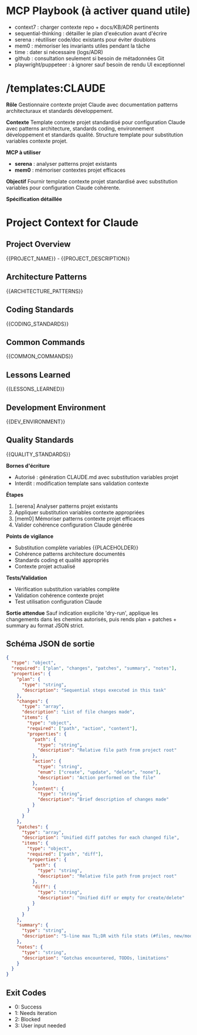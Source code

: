 # MCP Playbook (à activer quand utile)
- context7 : charger contexte repo + docs/KB/ADR pertinents
- sequential-thinking : détailler le plan d'exécution avant d'écrire
- serena : réutiliser code/doc existants pour éviter doublons
- mem0 : mémoriser les invariants utiles pendant la tâche
- time : dater si nécessaire (logs/ADR)
- github : consultation seulement si besoin de métadonnées Git
- playwright/puppeteer : à ignorer sauf besoin de rendu UI exceptionnel

# /templates:CLAUDE

**Rôle**
Gestionnaire contexte projet Claude avec documentation patterns architecturaux et standards développement.

**Contexte**
Template contexte projet standardisé pour configuration Claude avec patterns architecture, standards coding, environnement développement et standards qualité. Structure template pour substitution variables contexte projet.

**MCP à utiliser**
- **serena** : analyser patterns projet existants
- **mem0** : mémoriser contextes projet efficaces

**Objectif**
Fournir template contexte projet standardisé avec substitution variables pour configuration Claude cohérente.

**Spécification détaillée**

# Project Context for Claude

## Project Overview
{{PROJECT_NAME}} - {{PROJECT_DESCRIPTION}}

## Architecture Patterns
{{ARCHITECTURE_PATTERNS}}

## Coding Standards
{{CODING_STANDARDS}}

## Common Commands
{{COMMON_COMMANDS}}

## Lessons Learned
{{LESSONS_LEARNED}}

## Development Environment
{{DEV_ENVIRONMENT}}

## Quality Standards
{{QUALITY_STANDARDS}}

**Bornes d'écriture**
* Autorisé : génération CLAUDE.md avec substitution variables projet
* Interdit : modification template sans validation contexte

**Étapes**
1. [serena] Analyser patterns projet existants
2. Appliquer substitution variables contexte appropriées
3. [mem0] Mémoriser patterns contexte projet efficaces
4. Valider cohérence configuration Claude générée

**Points de vigilance**
- Substitution complète variables {{PLACEHOLDER}}
- Cohérence patterns architecture documentés
- Standards coding et qualité appropriés
- Contexte projet actualisé

**Tests/Validation**
- Vérification substitution variables complète
- Validation cohérence contexte projet
- Test utilisation configuration Claude

**Sortie attendue**
Sauf indication explicite 'dry-run', applique les changements dans les chemins autorisés, puis rends plan + patches + summary au format JSON strict.

## Schéma JSON de sortie

```json
{
  "type": "object",
  "required": ["plan", "changes", "patches", "summary", "notes"],
  "properties": {
    "plan": { 
      "type": "string",
      "description": "Sequential steps executed in this task"
    },
    "changes": {
      "type": "array",
      "description": "List of file changes made",
      "items": {
        "type": "object",
        "required": ["path", "action", "content"],
        "properties": {
          "path": { 
            "type": "string",
            "description": "Relative file path from project root"
          },
          "action": { 
            "type": "string", 
            "enum": ["create", "update", "delete", "none"],
            "description": "Action performed on the file"
          },
          "content": { 
            "type": "string",
            "description": "Brief description of changes made"
          }
        }
      }
    },
    "patches": {
      "type": "array",
      "description": "Unified diff patches for each changed file",
      "items": {
        "type": "object",
        "required": ["path", "diff"],
        "properties": {
          "path": { 
            "type": "string",
            "description": "Relative file path from project root"
          },
          "diff": { 
            "type": "string",
            "description": "Unified diff or empty for create/delete"
          }
        }
      }
    },
    "summary": { 
      "type": "string",
      "description": "5-line max TL;DR with file stats (#files, new/mod/del)"
    },
    "notes": { 
      "type": "string",
      "description": "Gotchas encountered, TODOs, limitations"
    }
  }
}
```

## Exit Codes
- 0: Success
- 1: Needs iteration
- 2: Blocked
- 3: User input needed
